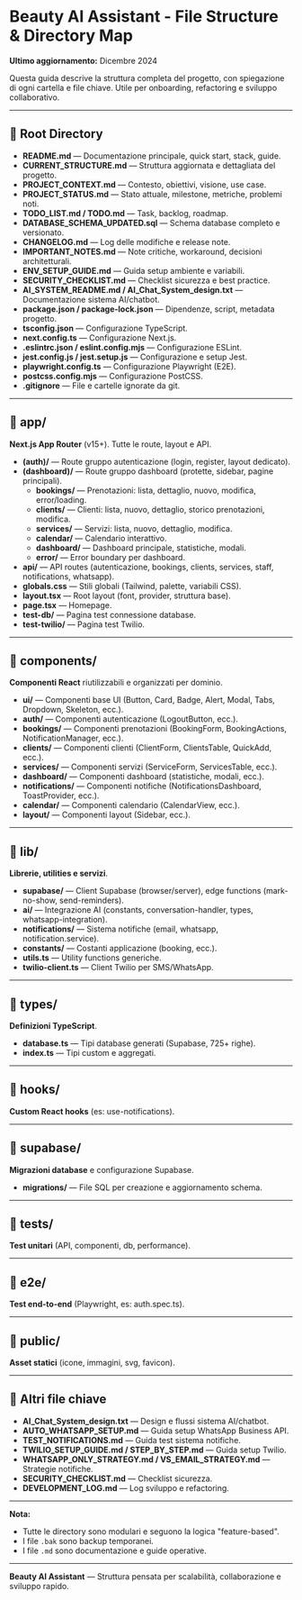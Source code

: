 # Beauty AI Assistant - File Structure & Directory Map

**Ultimo aggiornamento:** Dicembre 2024

Questa guida descrive la struttura completa del progetto, con spiegazione di ogni cartella e file chiave. Utile per onboarding, refactoring e sviluppo collaborativo.

---

## 📁 Root Directory

- **README.md** — Documentazione principale, quick start, stack, guide.
- **CURRENT_STRUCTURE.md** — Struttura aggiornata e dettagliata del progetto.
- **PROJECT_CONTEXT.md** — Contesto, obiettivi, visione, use case.
- **PROJECT_STATUS.md** — Stato attuale, milestone, metriche, problemi noti.
- **TODO_LIST.md / TODO.md** — Task, backlog, roadmap.
- **DATABASE_SCHEMA_UPDATED.sql** — Schema database completo e versionato.
- **CHANGELOG.md** — Log delle modifiche e release note.
- **IMPORTANT_NOTES.md** — Note critiche, workaround, decisioni architetturali.
- **ENV_SETUP_GUIDE.md** — Guida setup ambiente e variabili.
- **SECURITY_CHECKLIST.md** — Checklist sicurezza e best practice.
- **AI_SYSTEM_README.md / AI_Chat_System_design.txt** — Documentazione sistema AI/chatbot.
- **package.json / package-lock.json** — Dipendenze, script, metadata progetto.
- **tsconfig.json** — Configurazione TypeScript.
- **next.config.ts** — Configurazione Next.js.
- **.eslintrc.json / eslint.config.mjs** — Configurazione ESLint.
- **jest.config.js / jest.setup.js** — Configurazione e setup Jest.
- **playwright.config.ts** — Configurazione Playwright (E2E).
- **postcss.config.mjs** — Configurazione PostCSS.
- **.gitignore** — File e cartelle ignorate da git.

---

## 📁 app/
**Next.js App Router** (v15+). Tutte le route, layout e API.

- **(auth)/** — Route gruppo autenticazione (login, register, layout dedicato).
- **(dashboard)/** — Route gruppo dashboard (protette, sidebar, pagine principali).
  - **bookings/** — Prenotazioni: lista, dettaglio, nuovo, modifica, error/loading.
  - **clients/** — Clienti: lista, nuovo, dettaglio, storico prenotazioni, modifica.
  - **services/** — Servizi: lista, nuovo, dettaglio, modifica.
  - **calendar/** — Calendario interattivo.
  - **dashboard/** — Dashboard principale, statistiche, modali.
  - **error/** — Error boundary per dashboard.
- **api/** — API routes (autenticazione, bookings, clients, services, staff, notifications, whatsapp).
- **globals.css** — Stili globali (Tailwind, palette, variabili CSS).
- **layout.tsx** — Root layout (font, provider, struttura base).
- **page.tsx** — Homepage.
- **test-db/** — Pagina test connessione database.
- **test-twilio/** — Pagina test Twilio.

---

## 📁 components/
**Componenti React** riutilizzabili e organizzati per dominio.

- **ui/** — Componenti base UI (Button, Card, Badge, Alert, Modal, Tabs, Dropdown, Skeleton, ecc.).
- **auth/** — Componenti autenticazione (LogoutButton, ecc.).
- **bookings/** — Componenti prenotazioni (BookingForm, BookingActions, NotificationManager, ecc.).
- **clients/** — Componenti clienti (ClientForm, ClientsTable, QuickAdd, ecc.).
- **services/** — Componenti servizi (ServiceForm, ServicesTable, ecc.).
- **dashboard/** — Componenti dashboard (statistiche, modali, ecc.).
- **notifications/** — Componenti notifiche (NotificationsDashboard, ToastProvider, ecc.).
- **calendar/** — Componenti calendario (CalendarView, ecc.).
- **layout/** — Componenti layout (Sidebar, ecc.).

---

## 📁 lib/
**Librerie, utilities e servizi**.

- **supabase/** — Client Supabase (browser/server), edge functions (mark-no-show, send-reminders).
- **ai/** — Integrazione AI (constants, conversation-handler, types, whatsapp-integration).
- **notifications/** — Sistema notifiche (email, whatsapp, notification.service).
- **constants/** — Costanti applicazione (booking, ecc.).
- **utils.ts** — Utility functions generiche.
- **twilio-client.ts** — Client Twilio per SMS/WhatsApp.

---

## 📁 types/
**Definizioni TypeScript**.

- **database.ts** — Tipi database generati (Supabase, 725+ righe).
- **index.ts** — Tipi custom e aggregati.

---

## 📁 hooks/
**Custom React hooks** (es: use-notifications).

---

## 📁 supabase/
**Migrazioni database** e configurazione Supabase.

- **migrations/** — File SQL per creazione e aggiornamento schema.

---

## 📁 __tests__/
**Test unitari** (API, componenti, db, performance).

---

## 📁 e2e/
**Test end-to-end** (Playwright, es: auth.spec.ts).

---

## 📁 public/
**Asset statici** (icone, immagini, svg, favicon).

---

## 📄 Altri file chiave
- **AI_Chat_System_design.txt** — Design e flussi sistema AI/chatbot.
- **AUTO_WHATSAPP_SETUP.md** — Guida setup WhatsApp Business API.
- **TEST_NOTIFICATIONS.md** — Guida test sistema notifiche.
- **TWILIO_SETUP_GUIDE.md / STEP_BY_STEP.md** — Guida setup Twilio.
- **WHATSAPP_ONLY_STRATEGY.md / VS_EMAIL_STRATEGY.md** — Strategie notifiche.
- **SECURITY_CHECKLIST.md** — Checklist sicurezza.
- **DEVELOPMENT_LOG.md** — Log sviluppo e refactoring.

---

**Nota:**
- Tutte le directory sono modulari e seguono la logica "feature-based".
- I file `.bak` sono backup temporanei.
- I file `.md` sono documentazione e guide operative.

---

**Beauty AI Assistant** — Struttura pensata per scalabilità, collaborazione e sviluppo rapido.

